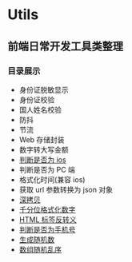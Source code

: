 # Utils

## 前端日常开发工具类整理

### 目录展示

- 身份证脱敏显示
- 身份证校验
- 国人姓名校验
- 防抖
- 节流
- Web 存储封装
- 数字转大写金额
- [判断是否为 ios](https://github.com/xingpengchao/Utils/blob/main/util.js)
- 判断是否为 PC 端
- 格式化时间(兼容 ios)
- 获取 url 参数转换为 json 对象
- [深拷贝](https://www.baidu.com/)
- [千分位格式化数字](https://www.google.com/)
- [HTML 标签反转义](https://github.com/xingpengchao/Utils/blob/main/util.js)
- [判断是否为手机号](https://github.com/xingpengchao/Utils/blob/main/util.js)
- [生成随机数](https://github.com/xingpengchao/Utils/blob/main/util.js)
- [数组随机乱序](https://github.com/xingpengchao/Utils/blob/main/util.js)
